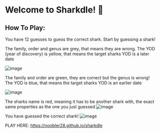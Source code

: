 # Welcome to Sharkdle! 🦈

## How To Play:

You have 12 guesses to guess the correct shark. Start by guessing a shark!

The family, order and genus are grey, that means they are wrong. 
The YOD (year of discovery) is yellow, that means the target sharks YOD is a later date

![image](https://github.com/user-attachments/assets/0a8321e6-c324-446d-84c4-a4051b76a79e)

The family and order are green, they are correct but the genus is wrong!
The YOD is blue, that means the target sharks YOD is an earlier date

![image](https://github.com/user-attachments/assets/7d0044db-9d30-4923-9d8a-1f5e31327c0f)

The sharks name is red, meaning it has to be another shark with, the exact same properties as the one you just guessed
![image](https://github.com/user-attachments/assets/78e7c5b4-5bc2-4f5b-83eb-247b33697567)

You have guessed the correct shark! 
![image](https://github.com/user-attachments/assets/c992140e-a5e0-41da-b268-93c1bef4b26e)
















PLAY HERE: https://noobler28.github.io/sharkdle
